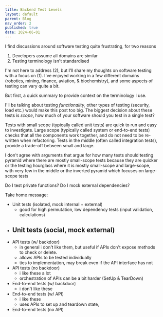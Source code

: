 ```yaml
---
title: Backend Test Levels
layout: default
parent: Blog
nav_order: 2
published: true
date: 2024-06-01
---
```


<!-- Focus tests where the complexity lives, target interfaces-->

I find discussions around software testing quite frustrating, for two reasons

1. Developers assume all domains are similar
2. Testing terminology isn't standardised

I'm not here to address (2), but I'll share my thoughts on software testing with a focus on (1).
I've enjoyed working in a few different domains (robotics, mining, finance, aviation, & biochemistry),
and some aspects of testing can vary quite a bit.

But first, a quick summary to provide context on the terminology I use.

I'll be talking about testing _functionality_, other types of testing (security, load etc.) would make this post too big.
The biggest decision about these tests is _scope_, how much of your software should you test in a single test?

Tests with small scope (typically called unit tests) are quick to run and easy to investigate.
Large scope (typically called system or end-to-end tests) checks that all the components work together, and do not need to be re-written when refactoring.
Tests in the middle (often called integration tests), provide a trade-off between small and large.

I don't agree with arguments that argue for how many tests should
testing pyramid where there are mostly small-scope tests because they are quicker
or the testing hourglass where it is mostly small-scope and large-scope, with very few in the middle
or the inverted pyramid which focuses on large-scope tests

Do I test private functions?
Do I mock external dependencies?

Take home message:

- Unit tests (isolated, mock internal + external)
  - good for high permutation, low dependency tests (input validation, calculations)
- Unit tests (social, mock external)
  -
- API tests (w/ backdoor)
  - in general i don't like them, but useful if APIs don't expose methods to check or delete.
  - allows APIs to be tested individually
  - ties to implementation, may break even if the API interface has not
- API tests (no backdoor)
  - i like these a lot
  - orchestration of APIs can be a bit harder (SetUp & TearDown)
- End-to-end tests (w/ backdoor)
  - i don't like these
- End-to-end tests (w/ API)
  - i like these
  - uses APIs to set up and teardown state,
- End-to-end tests (no API)
